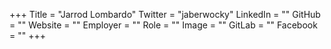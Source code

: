 +++
Title = "Jarrod Lombardo"
Twitter = "jaberwocky"
LinkedIn = ""
GitHub = ""
Website = ""
Employer = ""
Role = ""
Image = ""
GitLab = ""
Facebook = ""
+++

